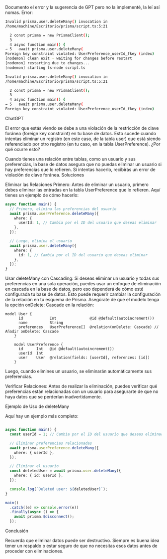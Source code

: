 Documento el error y la sugerencia de GPT pero no la implementé, la leí así nomas.
Error:
```bash
Invalid prisma.user.deleteMany() invocation in
/home/machine/Escritorio/prisma/script.ts:5:21

  2 const prisma = new PrismaClient();
  3 
  4 async function main() {
→ 5   await prisma.user.deleteMany(
Foreign key constraint violated: UserPreference_userId_fkey (index)
[nodemon] clean exit - waiting for changes before restart
[nodemon] restarting due to changes...
[nodemon] starting ts-node script.ts

Invalid prisma.user.deleteMany() invocation in
/home/machine/Escritorio/prisma/script.ts:5:21

  2 const prisma = new PrismaClient();
  3 
  4 async function main() {
→ 5   await prisma.user.deleteMany(
Foreign key constraint violated: UserPreference_userId_fkey (index)
```

ChatGPT


El error que estás viendo se debe a una violación de la restricción de clave foránea (foreign key constraint) en tu base de datos. Esto sucede cuando intentas eliminar un registro (en este caso, de la tabla user) que está siendo referenciado por otro registro (en tu caso, en la tabla UserPreference).
¿Por qué ocurre esto?

Cuando tienes una relación entre tablas, como un usuario y sus preferencias, la base de datos asegura que no puedas eliminar un usuario si hay preferencias que lo refieren. Si intentas hacerlo, recibirás un error de violación de clave foránea.
Soluciones

Eliminar las Relaciones Primero: Antes de eliminar un usuario, primero debes eliminar las entradas en la tabla UserPreference que lo refieren. Aquí tienes un ejemplo de cómo hacerlo:

```ts
async function main() {
  // Primero, elimina las preferencias del usuario
  await prisma.userPreference.deleteMany({
    where: {
      userId: 1, // Cambia por el ID del usuario que deseas eliminar
    },
  });

  // Luego, elimina el usuario
  await prisma.user.deleteMany({
    where: {
      id: 1, // Cambia por el ID del usuario que deseas eliminar
    },
  });
}
```

Usar deleteMany con Cascading: Si deseas eliminar un usuario y todas sus preferencias en una sola operación, puedes usar un enfoque de eliminación en cascada en la base de datos, pero eso dependerá de cómo esté configurada tu base de datos. Esto puede requerir cambiar la configuración de la relación en tu esquema de Prisma. Asegúrate de que el modelo tenga la opción onDelete: Cascade en la relación:

```prisma
model User {
      id            Int               @id @default(autoincrement())
      name          String
      preferences   UserPreference[]  @relation(onDelete: Cascade) // Añadir onDelete: Cascade
    }

    model UserPreference {
      id      Int   @id @default(autoincrement())
      userId  Int
      user    User  @relation(fields: [userId], references: [id])
    }
```

Luego, cuando elimines un usuario, se eliminarán automáticamente sus preferencias.

Verificar Relaciones: Antes de realizar la eliminación, puedes verificar qué preferencias están relacionadas con un usuario para asegurarte de que no haya datos que se perderían inadvertidamente.

Ejemplo de Uso de deleteMany

Aquí hay un ejemplo más completo:

```typescript

async function main() {
  const userId = 1; // Cambia por el ID del usuario que deseas eliminar

  // Eliminar preferencias relacionadas
  await prisma.userPreference.deleteMany({
    where: { userId },
  });

  // Eliminar el usuario
  const deletedUser = await prisma.user.deleteMany({
    where: { id: userId },
  });

  console.log(`Deleted user: ${deletedUser}`);
}

main()
  .catch((e) => console.error(e))
  .finally(async () => {
    await prisma.$disconnect();
  });
  ```

Conclusión

Recuerda que eliminar datos puede ser destructivo. Siempre es buena idea tener un respaldo o estar seguro de que no necesitas esos datos antes de proceder con eliminaciones.

